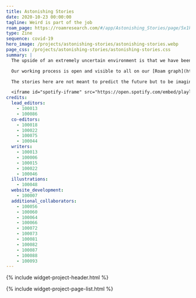 ```yaml
---
title: Astonishing Stories
date: 2020-10-23 00:00:00
tagline: Weird is part of the job
roam_page: https://roamresearch.com/#/app/Astonishing_Stories/page/5x1kRx_Fx
type: Zine
sequence: covid-19
hero_image: /projects/astonishing-stories/astonishing-stories.webp
page_css: /projects/astonishing-stories/astonishing-stories.css
summary: |
  The upside of an extremely uncertain environment is that we have been free to indulge in pure speculation about the known knowns and unknown unknowns of the future. The result is Astonishing Stories, an anthology of short vignettes from the future developed from the networked thoughts of over 30 indie consultants.

  Our working process is open and visible to all on our [Roam graph](https://roamresearch.com/#/app/Astonishing_Stories/graph) where we developed provoking descriptions of objects from the near and far future using [The Thing From The Future](http://situationlab.org/project/the-thing-from-the-future/). The objects served as jumping off points for our authors as they tried to imagine a world in which the pandemic is the background event for other shifts. 

  The stories here are not meant to predict the future but to be imagination extenders for entrepreneurs and consultants navigating a post-COVID landscape.

  <iframe id="spotify-iframe" src="https://open.spotify.com/embed/playlist/7o4hqg7Jo8rrz1p61V7037" allowfullscreen="" allow="autoplay; clipboard-write; encrypted-media; fullscreen; picture-in-picture" loading="lazy"></iframe>
credits:
  lead_editors:
    - 100013
    - 100086
  co-editors:
    - 100018
    - 100022
    - 100075
    - 100044
  writers:
    - 100013
    - 100006
    - 100015
    - 100022
    - 100046
  illustrations:
    - 100048
  website_development:
    - 100007
  additional_collaborators:
    - 100056
    - 100060
    - 100064
    - 100066
    - 100072
    - 100073
    - 100081
    - 100082
    - 100087
    - 100088
    - 100093
---
```

{% include widget-project-header.html %}

{% include widget-project-page-list.html %}
